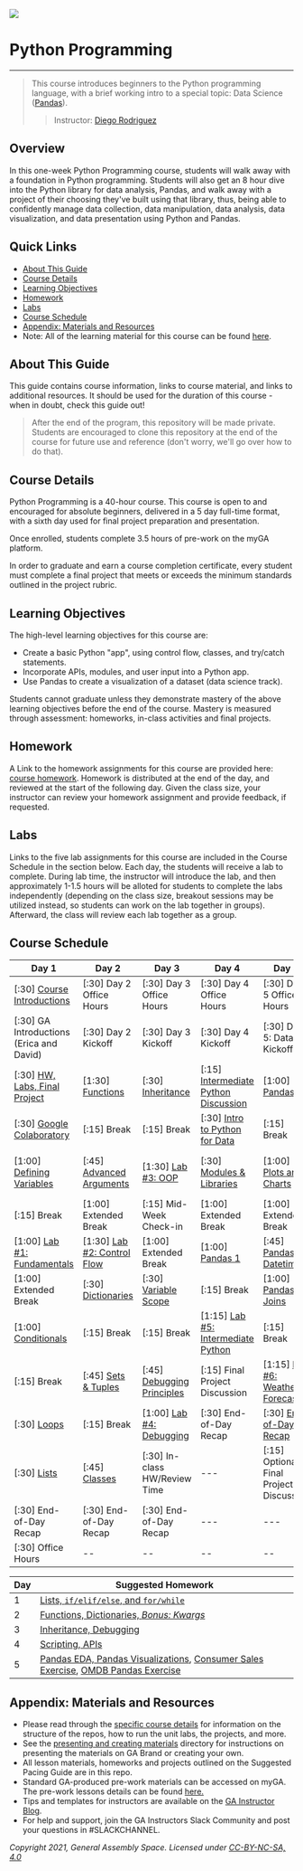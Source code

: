 <!---
This guide was developed by Susi Remondi and heavily updated by Diego Rodriguez for PYTHON-621 / June 21-26, 2021 / VIRTUAL.

--->

![](https://ga-dash.s3.amazonaws.com/production/assets/logo-9f88ae6c9c3871690e33280fcf557f33.png)

# Python Programming

----

> This course introduces beginners to the Python programming language, with a brief working intro to a special topic: Data Science ([Pandas](https://pandas.pydata.org/docs/user_guide/index.html#user-guide)).
>> Instructor: [Diego Rodriguez](https://generalassemb.ly/instructors/diego-rodriguez/16908)

## Overview
In this one-week Python Programming course, students will walk away with a foundation in Python programming. Students will also get an 8 hour dive into the Python library for data analysis, Pandas, and walk away with a project of their choosing they've built using that library, thus, being able to confidently manage data collection, data manipulation, data analysis, data visualization, and data presentation using Python and Pandas.

## Quick Links
- [About This Guide](#about-this-guide)
- [Course Details](#course-details)
- [Learning Objectives](#learning-objectives)
- [Homework](#homework)
- [Labs](#labs)
- [Course Schedule](#course-schedule)
- [Appendix: Materials and Resources](#appendix-materials-and-resources)
- Note: All of the learning material for this course can be found [here](XXXXX).

## About This Guide

This guide contains course information, links to course material, and links to additional resources. It should be used for the duration of this course - when in doubt, check this guide out! 

> After the end of the program, this repository will be made private. Students are encouraged to clone this repository at the end of the course for future use and reference (don't worry, we'll go over how to do that). 

## Course Details
Python Programming is a 40-hour course. This course is open to and encouraged for absolute beginners, delivered in a 5 day full-time format, with a sixth day used for final project preparation and presentation.

Once enrolled, students complete 3.5 hours of pre-work on the myGA platform.

In order to graduate and earn a course completion certificate, every student must complete a final project that meets or exceeds the minimum standards outlined in the project rubric. 

## Learning Objectives
The high-level learning objectives for this course are:

- Create a basic Python "app", using control flow, classes, and try/catch statements.
- Incorporate APIs, modules, and user input into a Python app.
- Use Pandas to create a visualization of a dataset (data science track).

Students cannot graduate unless they demonstrate mastery of the above learning objectives before the end of the course. Mastery is measured through assessment: homeworks, in-class activities and final projects.

## Homework
A Link to the homework assignments for this course are provided here: [course homework](xxxx). Homework is distributed at the end of the day, and reviewed at the start of the following day. Given the class size, your instructor can review your homework assignment and provide feedback, if requested. 

## Labs
Links to the five lab assignments for this course are included in the Course Schedule in the section below. Each day, the students will receive a lab to complete. During lab time, the instructor will introduce the lab, and then approximately 1-1.5 hours will be alloted for students to complete the labs independently (depending on the class size, breakout sessions may be utilized instead, so students can work on the lab together in groups). Afterward, the class will review each lab together as a group. 

## Course Schedule

Day 1  | Day 2   | Day 3   | Day 4  | Day 5 | Day 6   | 
---------------- | ---------------- | ---------------- | ---------------- | ---------------- | ---------------- |
[:30] [Course Introductions][1-1A]  | [:30] Day 2 Office Hours | [:30] Day 3 Office Hours |  [:30] Day 4 Office Hours | [:30] Day 5 Office Hours | [:30] [Day 6: Summary Kickoff][6-1A]  |
[:30] GA Introductions (Erica and David) | [:30] Day 2 Kickoff |  [:30] Day 3 Kickoff  | [:30] Day 4 Kickoff  | [:30] Day 5: Data Kickoff | [2:00] In-Class: Final Project Workshop |
[:30] [HW, Labs, Final Project][1-1Z] | [1:30] [Functions][2-1B]  | [:30] [Inheritance][3-1B]   | [:15] [Intermediate Python Discussion][4-1B] |  [1:00] [Pandas 2][5-1F] | [1:00] Extended Break |
[:30] [Google Colaboratory][1-1C]  |  [:15] Break   |  [:15] Break   | [:30] [Intro to Python for Data][5-1B]  | [:15] Break  |  [2:00] [Project Presentations, Data][6-1E]  |
[1:00] [Defining Variables][1-1B]  |  [:45] [Advanced Arguments][2-1C]    | [1:30] [Lab #3: OOP][3-1C]   | [:30] [Modules & Libraries][4-1E]  | [1:00] [Plots and Charts][5-1E]   | [:30] [Wrap-up & Celebrations, Data][6-1G]  |
[:15] Break   |  [1:00] Extended Break  | [:15] Mid-Week Check-in   |   [1:00] Extended Break  |  [1:00] Extended Break  | --- |
[1:00] [Lab #1: Fundamentals][1-1D]   | [1:30] [Lab #2: Control Flow][2-1D]   |  [1:00] Extended Break  |  [1:00] [Pandas 1][5-1C]  | [:45] [Pandas Datetime][5-1I]    |  --- |
[1:00] Extended Break   | [:30] [Dictionaries][2-1E] |  [:30] [Variable Scope][3-1D]   |  [:15] Break |  [1:00] [Pandas Joins][5-1J]   |  ---  |
[1:00] [Conditionals][1-1E]   | [:15] Break   | [:15] Break   |  [1:15] [Lab #5: Intermediate Python][4-1G]   |   [:15] Break   |  ----  |
[:15] Break   |   [:45] [Sets & Tuples][2-1F]   |  [:45] [Debugging Principles][3-1F]   | [:15] Final Project Discussion |  [1:15] [Lab #6: Weather Forecast][5-1G]  | --- | 
[:30] [Loops][1-1G]  |  [:15] Break   |  [1:00] [Lab #4: Debugging][3-1G]  |  [:30] End-of-Day Recap  |  [:30] [End-of-Day Recap][5-1H] |  ---  |
[:30] [Lists][1-1F]   | [:45] [Classes][2-1G]   |  [:30] In-class HW/Review Time  |  ---  |  [:15] Optional: Final Project Discussion  | ---|
[:30] End-of-Day Recap   |  [:30] End-of-Day Recap   | [:30] End-of-Day Recap  |  ---  | ---  | --- | 
[:30] Office Hours     | --    |  --   |  --   | --   |  --   | 
       
<!---                      
| [:30] [APIs and Requests][5-2G] 
--->


[1-1A]: unit-1-variables/day1-welcome-slides.md
[1-1B]: https://colab.research.google.com/drive/1ot-QxmXfdbQexLJtiRaVqeosibepEVqv?usp=sharing
[1-1C]: https://colab.research.google.com/drive/1riuwhlTRrQIuY4MVnw9AMPVoiKW8K-Xo?usp=sharing
[1-1D]: https://colab.research.google.com/drive/1ztcIUodygDEYDRWMnXIwm2xkG_xl_ase?usp=sharing
[1-1E]: unit-2-control-flow/instructor-resources/04-conditionals
[1-1F]: unit-2-control-flow/instructor-resources/05-lists
[1-1G]: unit-2-control-flow/instructor-resources/06-loops
[1-1Z]: unit-1-variables/day1-hw-labs-final-project.md

[2-1B]: unit-2-control-flow/instructor-resources/07-functions
[2-1C]: unit-2-control-flow/instructor-resources/08-args
[2-1D]: unit-2-control-flow/instructor-resources/09-unit-lab-2
[2-1E]: unit-3-oop/instructor-resources/10-dictionaries
[2-1F]: unit-3-oop/instructor-resources/11-sets-tuples
[2-1G]: unit-3-oop/instructor-resources/12-classes

[3-1B]: unit-3-oop/instructor-resources/13-inheritance
[3-1C]: unit-3-oop/instructor-resources/14-unit-lab-3
[3-1D]: unit-4-troubleshooting/instructor-resources/15-variable-scope
[3-1E]: unit-4-troubleshooting/instructor-resources/16-intermediate-variables
[3-1F]: unit-4-troubleshooting/instructor-resources/17-debugging
[3-1G]: unit-4-troubleshooting/instructor-resources/18-unit-lab-4

[4-1B]: unit-5-intermediate/instructor-resources/19-intermediate-intro
[4-1C]: unit-5-intermediate/instructor-resources/20-scripting
[4-1E]: unit-5-intermediate/instructor-resources/22-modules
[4-1F]: unit-5-intermediate/instructor-resources/23-apis
[4-1G]: unit-5-intermediate/instructor-resources/24-unit-lab-5

[5-1B]: unit-6-pandas/instructor-resources/01-ds-intro
[5-1C]: unit-6-pandas/instructor-resources/02-pandas-i
[5-1D]: unit-6-pandas/instructor-resources/03-data-viz
[5-1E]: unit-6-pandas/instructor-resources/04-plotting-with-pandas
[5-1F]: unit-6-pandas/instructor-resources/05-pandas-ii
[5-1G]: unit-6-pandas/instructor-resources/06-pandas-unit-lab
[5-1H]: unit-6-pandas/instructor-resources/07-next-steps
[5-1I]: unit-6-pandas/instructor-resources/08-pandas-datetime
[5-1J]: unit-6-pandas/instructor-resources/09-pandas-join
<!---[5-2G]: unit-6-flask/instructor-resources/06-flask-apis--->

[6-1A]: unit-7-data-wrap-up/instructor-resources/01-review
[6-1C]: unit-7-data-wrap-up/instructor-resources/02-project
[6-1E]: unit-7-data-wrap-up/instructor-resources/02-project
[6-1G]: unit-7-data-wrap-up/instructor-resources/03-summary
<!---[6-1B]: unit-7-web-dev-wrap-up/instructor-resources/01-review--->
<!---[6-1D]: unit-7-web-dev-wrap-up/instructor-resources/02-project--->
<!---[6-1F]: unit-7-web-dev-wrap-up/instructor-resources/02-project--->
<!---[6-1H]: unit-7-web-dev-wrap-up/instructor-resources/03-summary--->

Day      | Suggested Homework
-------- | ---------
1        | [Lists, `if/elif/else`, and `for/while`][7-1A]
2        | [Functions, Dictionaries, *Bonus: Kwargs*][7-1B]
3        | [Inheritance, Debugging ][7-1C]
4        | [Scripting, APIs][7-1D]
5        | [Pandas EDA, Pandas Visualizations][7-1E], [Consumer Sales Exercise][7-1G], [OMDB Pandas Exercise][7-1H]
<!---
Extra   | [Rendering Templates, Creating APIs, GET/POST Requests][7-1F]
--->

[7-1A]: unit-1-variables/instructor-resources/hw-5day-day1
[7-1B]: unit-2-control-flow/instructor-resources/hw-5day-day2
[7-1C]: unit-5-intermediate/instructor-resources/hw-5day-day3
[7-1D]: X
[7-1E]: unit-6-pandas/instructor-resources/hw-5day-4pandas
<!---
[7-1F]: unit-6-flask/instructor-resources/hw-5day-4flask
--->
[7-1G]: unit-6-pandas/instructor-resources/10-pandas-consumersales
[7-1H]: unit-6-pandas/instructor-resources/11-pandas-omdb-exercise


## Appendix: Materials and Resources
- Please read through the [specific course details](python-specific-course.md) for information on the structure of the repos, how to run the unit labs, the projects, and more.
- See the [presenting and creating materials](presenting-and-creating-materials/README.md) directory for instructions on presenting the materials on GA Brand or creating your own.
- All lesson materials, homeworks and projects outlined on the Suggested Pacing Guide are in this repo.
- Standard GA-produced pre-work materials can be accessed on myGA. The pre-work lessons details can be found [here.](https://git.generalassemb.ly/python-programming/python-programming/blob/revisions_v2.1/unit-0-prework/instructor-resources/README.md)
- Tips and templates for instructors are available on the [GA Instructor Blog](http://assemblyrequired.ga.co).
- For help and support, join the GA Instructors Slack Community and post your questions in #SLACKCHANNEL.


*Copyright 2021, General Assembly Space. Licensed under [CC-BY-NC-SA, 4.0](https://creativecommons.org/licenses/by-nc-sa/4.0/)*
